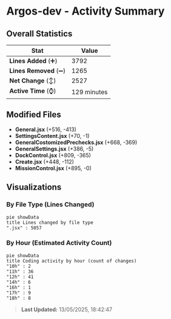 # Argos-dev - Activity Summary 

## Overall Statistics

| Stat                   | Value                                                             |
| ---------------------- | ----------------------------------------------------------------- |
| **Lines Added** (➕)   | 3792                                          |
| **Lines Removed** (➖) | 1265                                        |
| **Net Change** (↕)    | 2527                |
| **Active Time** (⌚)   | 129 minutes |


## Modified Files
- **General.jsx** (+516, -413)
- **SettingsContent.jsx** (+70, -1)
- **GeneralCostomizedPrechecks.jsx** (+668, -369)
- **GeneralSettings.jsx** (+386, -5)
- **DockControl.jsx** (+809, -365)
- **Create.jsx** (+448, -112)
- **MissionControl.jsx** (+895, -0)

## Visualizations

### By File Type (Lines Changed)

```mermaid
pie showData
title Lines changed by file type
".jsx" : 5057
```

### By Hour (Estimated Activity Count)

```mermaid
pie showData
title Coding activity by hour (count of changes)
"10h" : 2
"11h" : 36
"12h" : 41
"14h" : 6
"16h" : 1
"17h" : 9
"18h" : 8
```


> **Last Updated:** 13/05/2025, 18:42:47